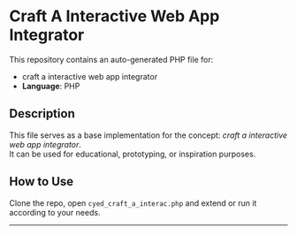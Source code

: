 # Craft A Interactive Web App Integrator

This repository contains an auto-generated PHP file for:

- craft a interactive web app integrator
- **Language**: PHP

## Description

This file serves as a base implementation for the concept: *craft a interactive web app integrator*.  
It can be used for educational, prototyping, or inspiration purposes.

## How to Use

Clone the repo, open `cyed_craft_a_interac.php` and extend or run it according to your needs.

---


